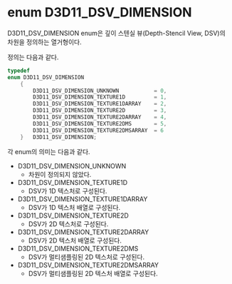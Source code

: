 # enum D3D11_DSV_DIMENSION
D3D11_DSV_DIMENSION enum은 깊이 스텐실 뷰(Depth-Stencil View, DSV)의 차원을 정의하는 열거형이다.

정의는 다음과 같다.
```cpp
typedef 
enum D3D11_DSV_DIMENSION
    {
        D3D11_DSV_DIMENSION_UNKNOWN           = 0,
        D3D11_DSV_DIMENSION_TEXTURE1D         = 1,
        D3D11_DSV_DIMENSION_TEXTURE1DARRAY    = 2,
        D3D11_DSV_DIMENSION_TEXTURE2D         = 3,
        D3D11_DSV_DIMENSION_TEXTURE2DARRAY    = 4,
        D3D11_DSV_DIMENSION_TEXTURE2DMS       = 5,
        D3D11_DSV_DIMENSION_TEXTURE2DMSARRAY  = 6
    } 	D3D11_DSV_DIMENSION;
```
각 enum의 의미는 다음과 같다.

* D3D11_DSV_DIMENSION_UNKNOWN
  * 차원이 정의되지 않았다.
* D3D11_DSV_DIMENSION_TEXTURE1D
  * DSV가 1D 텍스처로 구성된다.
* D3D11_DSV_DIMENSION_TEXTURE1DARRAY
  * DSV가 1D 텍스처 배열로 구성된다.
* D3D11_DSV_DIMENSION_TEXTURE2D
  * DSV가 2D 텍스처로 구성된다.
* D3D11_DSV_DIMENSION_TEXTURE2DARRAY
  * DSV가 2D 텍스처 배열로 구성된다.
* D3D11_DSV_DIMENSION_TEXTURE2DMS
  * DSV가 멀티샘플링된 2D 텍스처로 구성된다.
* D3D11_DSV_DIMENSION_TEXTURE2DMSARRAY
  * DSV가 멀티샘플링된 2D 텍스처 배열로 구성된다.
